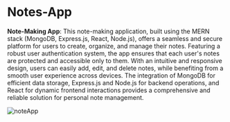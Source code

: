 # Notes-App

**Note-Making App**: This note-making application, built using the MERN stack (MongoDB, Express.js, React, Node.js), offers a seamless and secure platform for users to create, organize, and manage their notes. Featuring a robust user authentication system, the app ensures that each user's notes are protected and accessible only to them. With an intuitive and responsive design, users can easily add, edit, and delete notes, while benefiting from a smooth user experience across devices. The integration of MongoDB for efficient data storage, Express.js and Node.js for backend operations, and React for dynamic frontend interactions provides a comprehensive and reliable solution for personal note management.

![noteApp](https://github.com/user-attachments/assets/9fb3bb0b-62f0-4572-aa4c-47350e237306)
